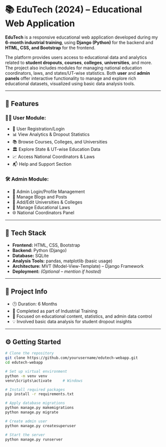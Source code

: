# 📚 EduTech (2024) – Educational Web Application

**EduTech** is a responsive educational web application developed during my **6-month industrial training**, using **Django (Python)** for the backend and **HTML, CSS, and Bootstrap** for the frontend.

The platform provides users access to educational data and analytics related to **student dropouts**, **courses**, **colleges**, **universities**, and more. The project also includes modules for managing national education coordinators, laws, and states/UT-wise statistics. Both **user** and **admin panels** offer interactive functionality to manage and explore rich educational datasets, visualized using basic data analysis tools.

---

## 🚀 Features

### 👨‍🎓 User Module:
- 🔐 User Registration/Login
- 📊 View Analytics & Dropout Statistics
- 📚 Browse Courses, Colleges, and Universities
- 🏛 Explore State & UT-wise Education Data
- 📈 Access National Coordinators & Laws
- 📬 Help and Support Section

### 🛠 Admin Module:
- 🔐 Admin Login/Profile Management
- 📝 Manage Blogs and Posts
- 🏫 Add/Edit Universities & Colleges
- 📜 Manage Educational Laws
- 🌐 National Coordinators Panel

---

## 🧰 Tech Stack

- **Frontend:** HTML, CSS, Bootstrap  
- **Backend:** Python (Django)  
- **Database:** SQLite  
- **Analysis Tools:** pandas, matplotlib (basic usage)  
- **Architecture:** MVT (Model-View-Template) – Django Framework  
- **Deployment:** *(Optional – mention if hosted)*

---

## 📁 Project Info

- 🕒 Duration: 6 Months  
- 🏫 Completed as part of Industrial Training  
- 📌 Focused on educational content, statistics, and admin data control  
- 💡 Involved basic data analysis for student dropout insights

---

## ⚙️ Getting Started

```bash
# Clone the repository
git clone https://github.com/yourusername/edutech-webapp.git
cd edutech-webapp

# Set up virtual environment
python -m venv venv
venv\Scripts\activate     # Windows

# Install required packages
pip install -r requirements.txt

# Apply database migrations
python manage.py makemigrations
python manage.py migrate

# Create admin user
python manage.py createsuperuser

# Start the server
python manage.py runserver


